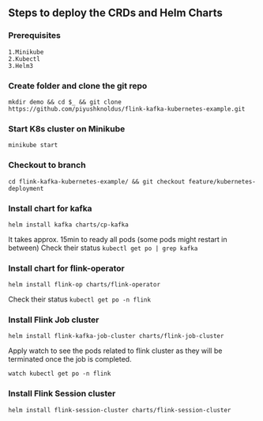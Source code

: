## Steps to deploy the CRDs and Helm Charts

### Prerequisites
	1.Minikube
	2.Kubectl
	3.Helm3

### Create folder and clone the git repo
`mkdir demo && cd $_ && git clone https://github.com/piyushknoldus/flink-kafka-kubernetes-example.git`

### Start K8s cluster on Minikube
`minikube start`

### Checkout to branch
`cd flink-kafka-kubernetes-example/ && git checkout feature/kubernetes-deployment `

### Install chart for kafka
`helm install kafka charts/cp-kafka`

It takes approx. 15min to ready all pods (some pods might restart in between)
Check their status 
`kubectl get po | grep kafka`

### Install chart for flink-operator
`helm install flink-op charts/flink-operator`

Check their status 
`kubectl get po -n flink`


### Install Flink Job cluster
`helm install flink-kafka-job-cluster charts/flink-job-cluster`

Apply watch to see the pods related to flink cluster as they will be terminated once the job is completed. 

`watch kubectl get po -n flink`

### Install Flink Session cluster
`helm install flink-session-cluster charts/flink-session-cluster`
